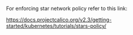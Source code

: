 For enforcing star network policy refer to this link: 

https://docs.projectcalico.org/v2.3/getting-started/kubernetes/tutorials/stars-policy/
